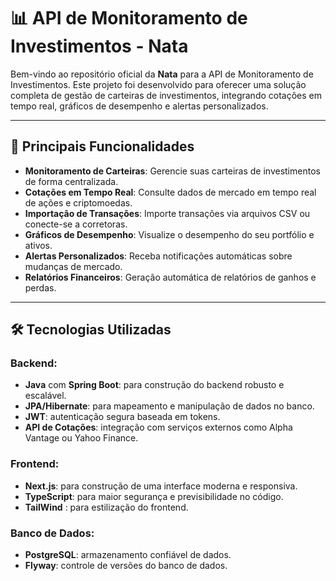 # 📊 API de Monitoramento de Investimentos - Nata

Bem-vindo ao repositório oficial da **Nata** para a API de Monitoramento de Investimentos. Este projeto foi desenvolvido para oferecer uma solução completa de gestão de carteiras de investimentos, integrando cotações em tempo real, gráficos de desempenho e alertas personalizados.

---

## 🚀 **Principais Funcionalidades**
- **Monitoramento de Carteiras**: Gerencie suas carteiras de investimentos de forma centralizada.
- **Cotações em Tempo Real**: Consulte dados de mercado em tempo real de ações e criptomoedas.
- **Importação de Transações**: Importe transações via arquivos CSV ou conecte-se a corretoras.
- **Gráficos de Desempenho**: Visualize o desempenho do seu portfólio e ativos.
- **Alertas Personalizados**: Receba notificações automáticas sobre mudanças de mercado.
- **Relatórios Financeiros**: Geração automática de relatórios de ganhos e perdas.

---

## 🛠️ **Tecnologias Utilizadas**
### Backend:
- **Java** com **Spring Boot**: para construção do backend robusto e escalável.
- **JPA/Hibernate**: para mapeamento e manipulação de dados no banco.
- **JWT**: autenticação segura baseada em tokens.
- **API de Cotações**: integração com serviços externos como Alpha Vantage ou Yahoo Finance.

### Frontend:
- **Next.js**: para construção de uma interface moderna e responsiva.
- **TypeScript**: para maior segurança e previsibilidade no código.
- **TailWind** : para estilização do frontend.

### Banco de Dados:
- **PostgreSQL**: armazenamento confiável de dados.
- **Flyway**: controle de versões do banco de dados.
